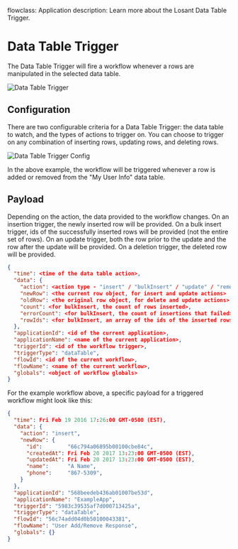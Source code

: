 flowclass: Application
description: Learn more about the Losant Data Table Trigger.

# Data Table Trigger

The Data Table Trigger will fire a workflow whenever a rows are manipulated in the selected data table.

![Data Table Trigger](/images/workflows/triggers/data-table-trigger.png "Data Table Trigger")

## Configuration

There are two configurable criteria for a Data Table Trigger: the data table to watch, and the types of actions to trigger on. You can choose to trigger on any combination of inserting rows, updating rows, and deleting rows.

![Data Table Trigger Config](/images/workflows/triggers/data-table-trigger-config.png "Data Table Trigger Config")

In the above example, the workflow will be triggered whenever a row is added or removed from the "My User Info" data table.

## Payload

Depending on the action, the data provided to the workflow changes. On an insertion trigger, the newly inserted row will be provided. On a bulk insert trigger, ids of the successfully inserted rows will be provided (not the entire set of rows). On an update trigger, both the row prior to the update and the row after the update will be provided. On a deletion trigger, the deleted row will be provided.

```json
{
  "time": <time of the data table action>,
  "data": {
    "action": <action type - "insert" / "bulkInsert" / "update" / "remove">,
    "newRow": <the current row object, for insert and update actions>
    "oldRow": <the original row object, for delete and update actions>,
    "count": <for bulkInsert, the count of rows inserted>,
    "errorCount": <for bulkInsert, the count of insertions that failed>,
    "rowIds": <for bulkInsert, an array of the ids of the inserted rows>
  },
  "applicationId": <id of the current application>,
  "applicationName": <name of the current application>,
  "triggerId": <id of the workflow trigger>,
  "triggerType": "dataTable",
  "flowId": <id of the current workflow>,
  "flowName": <name of the current workflow>,
  "globals": <object of workflow globals>
}
```

For the example workflow above, a specific payload for a triggered workflow might look like this:

```json
{
  "time": Fri Feb 19 2016 17:26:00 GMT-0500 (EST),
  "data": {
    "action": "insert",
    "newRow": {
      "id":        "66c794a06895b00100cbe84c",
      "createdAt": Fri Feb 20 2017 13:23:00 GMT-0500 (EST),
      "updatedAt": Fri Feb 20 2017 13:23:00 GMT-0500 (EST),
      "name":      "A Name",
      "phone":     "867-5309",
    }
  },
  "applicationId": "568beedeb436ab01007be53d",
  "applicationName": "ExampleApp",
  "triggerId": "5983c39535af7d000713425a",
  "triggerType": "dataTable",
  "flowId": "56c74add04d0b50100043381",
  "flowName": "User Add/Remove Response",
  "globals": {}
}
```
